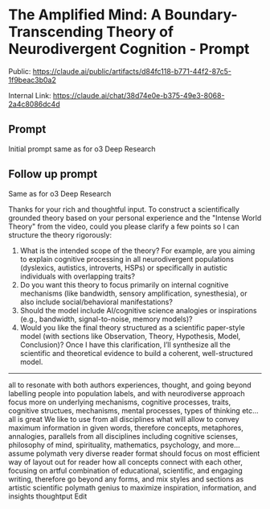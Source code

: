 # The Amplified Mind: A Boundary-Transcending Theory of Neurodivergent Cognition - Prompt

Public: <https://claude.ai/public/artifacts/d84fc118-b771-44f2-87c5-1f9beac3b0a2>

Internal Link: <https://claude.ai/chat/38d74e0e-b375-49e3-8068-2a4c8086dc4d>

## Prompt

Initial prompt same as for o3 Deep Research

## Follow up prompt

Same as for o3 Deep Research

Thanks for your rich and thoughtful input. To construct a scientifically grounded theory based on your personal experience and the "Intense World Theory" from the video, could you please clarify a few points so I can structure the theory rigorously:
1. What is the intended scope of the theory? For example, are you aiming to explain cognitive processing in all neurodivergent populations (dyslexics, autistics, introverts, HSPs) or specifically in autistic individuals with overlapping traits?
2. Do you want this theory to focus primarily on internal cognitive mechanisms (like bandwidth, sensory amplification, synesthesia), or also include social/behavioral manifestations?
3. Should the model include AI/cognitive science analogies or inspirations (e.g., bandwidth, signal-to-noise, memory models)?
4. Would you like the final theory structured as a scientific paper-style model (with sections like Observation, Theory, Hypothesis, Model, Conclusion)?
Once I have this clarification, I’ll synthesize all the scientific and theoretical evidence to build a coherent, well-structured model.

---

all to resonate with both authors experiences, thought, and going beyond labelling people into population labels, and with neurodiverse approach focus more on underlying mechanisms, cognitive processes, traits, cognitive structues, mechanisms, mental processes, types of thinking etc...
all is great
We like to use from all disciplines what will allow to convey maximum information in given words, therefore concepts, metaphores, annalogies, parallels from all disciplines including cognitive scienses, philosophy of mind, spirituality, mathematics, psychology, and more... assume polymath very diverse reader
format should focus on most efficient way of layout out for reader how all concepts connect with each other, focusing on artful combination of educational, scientific, and engaging writing, therefore go beyond any forms, and mix styles and sections as artistic scientific polymath genius to maximize inspiration, information, and insights thoughtput
Edit

